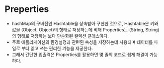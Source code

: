 # Preperties
- hashMap의 구버전인 Hashtable을 상속받아 구현한 것으로, Hashtable은 키와 값을 (Object, Object)의 형태로 저장하는데 비해 Properties는 (String, String)의 
형태로 저장하는 보다 단순화된 컬렉션 클래스이다.
- 주로 애플리케이션의 환경설정과 관련된 속성을 저장하는데 사용되며 데이터를 파일로 부터 읽고 쓰는 편리한 기능을 제공한다.
- 그래서 간단한 입출력은 Properties를 활용하면 몇 줄의 코드로 쉽게 해결이 가능하다.
